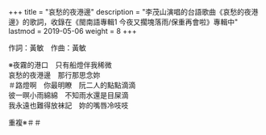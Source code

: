 +++
title = "哀愁的夜港邊"
description = "李茂山演唱的台語歌曲《哀愁的夜港邊》的歌詞，收錄在《閩南語專輯1 今夜又擱塊落雨/保重再會啦》專輯中"
lastmod = 2019-05-06
weight = 8
+++

作詞：黃敏　作曲：黃敏

※夜霧的港口　只有船燈伴我稀微  
哀愁的夜港邊　那行那思念妳  
＃路燈啊　你最明瞭　阮二人的點點滴滴  
彼一暝小雨綿綿　不知雨水還是目屎滴  
我永遠也難得放袜記　妳的嘴唇冷吱吱  

重複※＃＃

